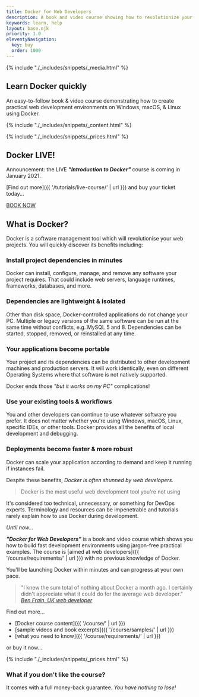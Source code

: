 ```yaml
---
title: Docker for Web Developers
description: A book and video course showing how to revolutionize your web development projects with Docker.
keywords: learn, help
layout: base.njk
priority: 1.0
eleventyNavigation:
  key: buy
  order: 1000
---
```


<article id="top" class="flex2 slantdark5">

{% include "./_includes/snippets/_media.html" %}

<section>

<h2>Learn Docker quickly</h2>

<p>An easy-to-follow book &amp; video course demonstrating how to create practical web development environments on Windows, macOS, &amp; Linux using Docker.</p>

{% include "./_includes/snippets/_content.html" %}

{% include "./_includes/snippets/_prices.html" %}

</section>

</article>

<article class="primary">

## Docker LIVE!

Announcement: the LIVE ***"Introduction to Docker"*** course is coming in January 2021.

[Find out more]({{ '/tutorials/live-course/' | url }}) and buy your ticket today&hellip;

<p><a data-view="booklive" href="https://www.eventbrite.co.uk/e/an-introduction-to-docker-tickets-128105118859?aff=ebdssbeac" class="button">BOOK NOW</a></p>


## What is Docker?

Docker is a software management tool which will revolutionise your web projects. You will quickly discover its benefits including:


### Install project dependencies in minutes

Docker can install, configure, manage, and remove any software your project requires. That could include web servers, language runtimes, frameworks, databases, and more.


### Dependencies are lightweight & isolated

Other than disk space, Docker-controlled applications do not change your PC. Multiple or legacy versions of the same software can be run at the same time without conflicts, e.g. MySQL 5 and 8. Dependencies can be started, stopped, removed, or reinstalled at any time.


### Your applications become portable

Your project and its dependencies can be distributed to other development machines and production servers. It will work identically, even on different Operating Systems where that software is not natively supported.

Docker ends those *"but it works on my PC"* complications!


### Use your existing tools & workflows

You and other developers can continue to use whatever software you prefer. It does not matter whether you're using Windows, macOS, Linux, specific IDEs, or other tools. Docker provides all the benefits of local development and debugging.


### Deployments become faster & more robust

Docker can scale your application according to demand and keep it running if instances fail.

Despite these benefits, *Docker is often shunned by web developers*.

> Docker is the most useful web development tool you're not using

It's considered too technical, unnecessary, or something for DevOps experts. Terminology and resources can be impenetrable and tutorials rarely explain how to use Docker during development.

*Until now&hellip;*

***"Docker for Web Developers"*** is a book and video course which shows you how to build fast development environments using jargon-free practical examples. The course is [aimed at web developers]({{ '/course/requirements/' | url }}) with no previous knowledge of Docker.

You'll be launching Docker within minutes and can progress at your own pace.

> "I knew the sum total of nothing about Docker a month ago. I certainly didn't appreciate what it could do for the average web developer."
> <cite>[Ben Frain, UK web developer](https://benfrain.com/)</cite>

Find out more&hellip;

* [Docker course content]({{ '/course/' | url }})
* [sample videos and book excerpts]({{ '/course/samples/' | url }})
* [what you need to know]({{ '/course/requirements/' | url }})

or buy it now&hellip;

{% include "./_includes/snippets/_prices.html" %}


### What if you don't like the course?

It comes with a full money-back guarantee. *You have nothing to lose!*

</article>
